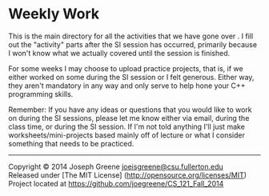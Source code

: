 Weekly Work
===========

This is the main directory for all the activities that we have gone over . I fill 
out the "activity" parts after the SI session has occurred, primarily because I 
won't know what we actually covered until the session is finished.

For some weeks I may choose to upload practice projects, that is, if we either 
worked on some during the SI session or I felt generous. Either way, they aren't 
mandatory in any way and only serve to help hone your C++ programming skills.

Remember: If you have any ideas or questions that you would like to work on during the SI 
sessions, please let me know either via email, during the class time, or during the SI 
session. If I'm not told anything I'll just make worksheets/mini-projects based mainly 
off of lecture or what I consider something that needs to be practiced.

-------------------------------------------------------------------------------

Copyright &copy; 2014 Joseph Greene <joeisgreene@csu.fullerton.edu>  
Released under [The MIT License] (http://opensource.org/licenses/MIT)  
Project located at <https://github.com/joegreene/CS_121_Fall_2014>